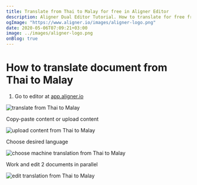 ```yaml
---
title: Translate from Thai to Malay for free in Aligner Editor
description: Aligner Dual Editor Tutorial. How to translate for free from Thai to Malay. Aligner is multilingual document management platform. 
ogImage: "https://www.aligner.io/images/aligner-logo.png"
date: 2020-05-06T07:09:21+03:00
image: ../images/aligner-logo.png
onBlog: true
---
```


# How to translate document from Thai to Malay

1. Go to editor at [app.aligner.io](https://app.aligner.io "Aligner App web page")

![translate from Thai to Malay](../aligner-blank-editor.png "translate from Thai to Malay")

Copy-paste content or upload content

![upload content from Thai to Malay](../aligner-uploaded-document.png "upload content from Thai to Malay")

Choose desired language

![choose machine translation from Thai to Malay](../aligner-language-dropdown.png "choose machine translation from Thai to Malay")

Work and edit 2 documents in parallel

![edit translation from Thai to Malay](../aligner-double-sitded-editor.png "edit translation from Thai to Malay")


